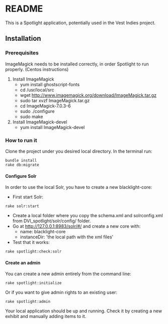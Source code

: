 # README

This is a Spotlight application, potentially used in the Vest Indies project. 

## Installation
### Prerequisites
ImageMagick needs to be installed correctly, in order Spotlight to run properly. (Centos instructions)
1. Install ImageMagick
    * yum install ghostscript-fonts
    * cd /usr/local/src
    * wget http://www.imagemagick.org/download/ImageMagick.tar.gz
    * sudo tar xvzf ImageMagick.tar.gz
    * cd ImageMagick-7.0.3-6
    * sudo ./configure 
    * sudo make
1. Install ImageMagick-devel
    * yum install ImageMagick-devel

### How to run it
Clone the project under you desired local directory.
In the terminal run:
```
bundle install
rake db:migrate
``` 
#### Configure Solr
In order to use the local Solr, you have to create a new blacklight-core:
* First start Solr:
```
rake solr:start
```
* Create a local folder where you copy the schema.xml and solrconfig.xml from DVI_spotlight/solr/config/ folder.
* Go at http://127.0.0.1:8983/solr/#/ and create a new core with:
    * name: blacklight-core
    * instanceDir: 'the local path with the xml files'
* Test that it works:
```
rake spotlight:check:solr
```
    
#### Create an admin 
You can create a new admin entirely from the command line:
```
rake spotlight:initialize 
```
Or if you want to give admin rights to an existing user:
```
rake spotlight:admin  
```

Your local application should be up and running. Check it by creating a new exhibit and manually adding items to it.